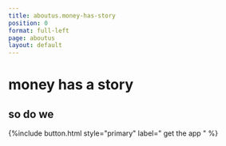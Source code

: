 ```yaml
---
title: aboutus.money-has-story
position: 0
format: full-left
page: aboutus
layout: default
---
```


# money has a story

## so do we

{%include button.html style="primary" label="  get the app  " %}

